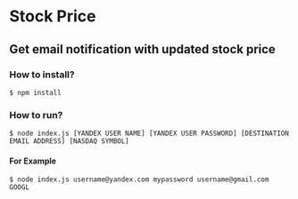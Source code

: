 <h1>Stock Price</h1>
<h2>Get email notification with updated stock price</h2>
<h3>How to install?</h3>
<code>$ npm install</code>
<h3>How to run?</h3>
<code>$ node index.js [YANDEX USER NAME] [YANDEX USER PASSWORD] [DESTINATION EMAIL ADDRESS] [NASDAQ SYMBOL]</code>
<h4>For Example</h4>
<code>$ node index.js username@yandex.com mypassword username@gmail.com GOOGL</code>